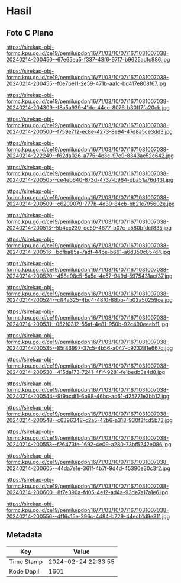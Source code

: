# Hasil

## Foto C Plano

https://sirekap-obj-formc.kpu.go.id/ce19/pemilu/pdpr/16/71/03/10/07/1671031007038-20240214-200450--67e65ea5-f337-43f6-97f7-b9625adfc986.jpg

https://sirekap-obj-formc.kpu.go.id/ce19/pemilu/pdpr/16/71/03/10/07/1671031007038-20240214-200455--f0e7be11-2e59-471b-aa1c-bd417e808f67.jpg

https://sirekap-obj-formc.kpu.go.id/ce19/pemilu/pdpr/16/71/03/10/07/1671031007038-20240214-204309--f8a5a939-41dc-44ce-8076-b30ff7fa20cb.jpg

https://sirekap-obj-formc.kpu.go.id/ce19/pemilu/pdpr/16/71/03/10/07/1671031007038-20240214-200500--f759e712-ec8e-4273-8e94-47d8a5ce3dd3.jpg

https://sirekap-obj-formc.kpu.go.id/ce19/pemilu/pdpr/16/71/03/10/07/1671031007038-20240214-222249--f62da026-a775-4c3c-97e9-8343ae52c642.jpg

https://sirekap-obj-formc.kpu.go.id/ce19/pemilu/pdpr/16/71/03/10/07/1671031007038-20240214-200505--ce4eb640-873d-4737-b964-dba51a76d43f.jpg

https://sirekap-obj-formc.kpu.go.id/ce19/pemilu/pdpr/16/71/03/10/07/1671031007038-20240214-200509--c6209079-777b-4d39-84cb-bb21e795602e.jpg

https://sirekap-obj-formc.kpu.go.id/ce19/pemilu/pdpr/16/71/03/10/07/1671031007038-20240214-200513--5b4cc230-de59-4677-b07c-a580bfdcf835.jpg

https://sirekap-obj-formc.kpu.go.id/ce19/pemilu/pdpr/16/71/03/10/07/1671031007038-20240214-200516--bdfba85a-7adf-44be-b661-a6d350c857d4.jpg

https://sirekap-obj-formc.kpu.go.id/ce19/pemilu/pdpr/16/71/03/10/07/1671031007038-20240214-200520--458e98c5-5a5d-4e57-949d-5975431acf37.jpg

https://sirekap-obj-formc.kpu.go.id/ce19/pemilu/pdpr/16/71/03/10/07/1671031007038-20240214-200524--cff4a325-4bc4-48f0-88bb-4b02a50259ce.jpg

https://sirekap-obj-formc.kpu.go.id/ce19/pemilu/pdpr/16/71/03/10/07/1671031007038-20240214-200531--052f0312-55af-4e81-950b-92c490eeebf1.jpg

https://sirekap-obj-formc.kpu.go.id/ce19/pemilu/pdpr/16/71/03/10/07/1671031007038-20240214-200535--85f86997-37c5-4b56-a047-c923281e667d.jpg

https://sirekap-obj-formc.kpu.go.id/ce19/pemilu/pdpr/16/71/03/10/07/1671031007038-20240214-200538--415da173-7241-4f1f-9281-fe1bedb3a4d8.jpg

https://sirekap-obj-formc.kpu.go.id/ce19/pemilu/pdpr/16/71/03/10/07/1671031007038-20240214-200544--9f9acdf1-6b98-46bc-ad61-d25771e3bb12.jpg

https://sirekap-obj-formc.kpu.go.id/ce19/pemilu/pdpr/16/71/03/10/07/1671031007038-20240214-200548--c6396348-c2a5-42b6-a313-930f3fcd5b73.jpg

https://sirekap-obj-formc.kpu.go.id/ce19/pemilu/pdpr/16/71/03/10/07/1671031007038-20240214-200553--f26473fe-1692-4e09-a280-73bf5242e086.jpg

https://sirekap-obj-formc.kpu.go.id/ce19/pemilu/pdpr/16/71/03/10/07/1671031007038-20240214-200605--44da7e1e-361f-4b7f-9d4d-45390e30c3f2.jpg

https://sirekap-obj-formc.kpu.go.id/ce19/pemilu/pdpr/16/71/03/10/07/1671031007038-20240214-200600--8f7e390a-fd05-4e12-ad4a-93de7a17a1e6.jpg

https://sirekap-obj-formc.kpu.go.id/ce19/pemilu/pdpr/16/71/03/10/07/1671031007038-20240214-200556--4f16c15e-296c-4484-b729-44ecb1d9e311.jpg


## Metadata

| Key        | Value               |
| ---------- | ------------------- |
| Time Stamp | 2024-02-24 22:33:55 |
| Kode Dapil | 1601                |




